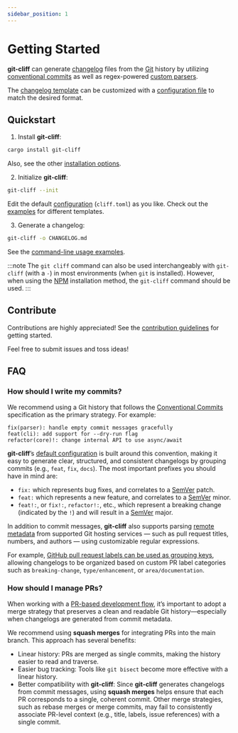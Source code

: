 ```yaml
---
sidebar_position: 1
---
```


# Getting Started

**git-cliff** can generate [changelog](https://en.wikipedia.org/wiki/Changelog) files from the [Git](https://git-scm.com/) history by utilizing [conventional commits](/docs/configuration/git#conventional_commits) as well as regex-powered [custom parsers](/docs/configuration/git#commit_parsers).

The [changelog template](category/templating) can be customized with a [configuration file](configuration) to match the desired format.

## Quickstart

1. Install **git-cliff**:

```bash
cargo install git-cliff
```

Also, see the other [installation options](installation).

2. Initialize **git-cliff**:

```bash
git-cliff --init
```

Edit the default [configuration](configuration) (`cliff.toml`) as you like. Check out the [examples](templating/examples) for different templates.

3. Generate a changelog:

```bash
git-cliff -o CHANGELOG.md
```

See the [command-line usage examples](usage/examples).

:::note
The `git cliff` command can also be used interchangeably with `git-cliff` (with a `-`) in most environments (when `git` is installed). However, when using the [NPM](/docs/installation/npm) installation method, the `git-cliff` command should be used.
:::

## Contribute

Contributions are highly appreciated! See the [contribution guidelines](https://github.com/orhun/git-cliff/blob/main/CONTRIBUTING.md) for getting started.

Feel free to submit issues and toss ideas!

## FAQ

### How should I write my commits?

We recommend using a Git history that follows the [Conventional Commits][2] specification as the primary strategy. For example:

```
fix(parser): handle empty commit messages gracefully
feat(cli): add support for --dry-run flag
refactor(core)!: change internal API to use async/await
```

**git-cliff**’s [default configuration][3] is built around this convention, making it easy to generate clear, structured, and consistent changelogs by grouping commits (e.g., `feat`, `fix`, `docs`). The most important prefixes you should have in mind are:

- `fix:` which represents bug fixes, and correlates to a [SemVer][5] patch.
- `feat:` which represents a new feature, and correlates to a [SemVer][5] minor.
- `feat!:`, or `fix!:`, `refactor!:`, etc., which represent a breaking change (indicated by the `!`) and will result in a [SemVer][5] major.

In addition to commit messages, **git-cliff** also supports parsing [remote metadata][6] from supported Git hosting services — such as pull request titles, numbers, and authors — using customizable regular expressions.

For example, [GitHub pull request labels can be used as grouping keys][7], allowing changelogs to be organized based on custom PR label categories such as `breaking-change`, `type/enhancement`, or `area/documentation`.

### How should I manage PRs?

When working with a [PR-based development flow][8], it’s important to adopt a merge strategy that preserves a clean and readable Git history—especially when changelogs are generated from commit metadata.

We recommend using **squash merges** for integrating PRs into the main branch. This approach has several benefits:

- Linear history: PRs are merged as single commits, making the history easier to read and traverse.
- Easier bug tracking: Tools like `git bisect` become more effective with a linear history.
- Better compatibility with **git-cliff**: Since **git-cliff** generates changelogs from commit messages, using **squash merges** helps ensure that each PR corresponds to a single, coherent commit. Other merge strategies, such as rebase merges or merge commits, may fail to consistently associate PR-level context (e.g., title, labels, issue references) with a single commit.

[2]: https://git-cliff.org/docs/configuration/git#conventional_commits
[3]: https://github.com/orhun/git-cliff/blob/main/config/cliff.toml
[5]: https://semver.org/
[6]: https://git-cliff.org/docs/configuration/remote
[7]: http://localhost:3000/docs/tips-and-tricks#use-github-pr-labels-as-groups
[8]: https://en.wikipedia.org/wiki/Fork_and_pull_model
